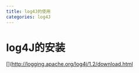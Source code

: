 ```yaml
---
title: log4J的使用
categories: log4J
---
```


# log4J的安装
[](http://logging.apache.org/log4j/1.2/download.html
